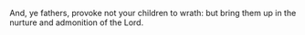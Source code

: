 And, ye fathers, provoke not your children to wrath: but bring them up in the nurture and admonition of the Lord.
